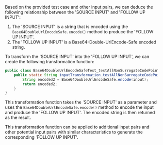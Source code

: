 Based on the provided test case and other input pairs, we can deduce the following relationship between the 'SOURCE INPUT' and 'FOLLOW UP INPUT':

1. The 'SOURCE INPUT' is a string that is encoded using the `Base64DoubleUrlEncodeSafe.encode()` method to produce the 'FOLLOW UP INPUT'.
2. The 'FOLLOW UP INPUT' is a Base64-Double-UrlEncode-Safe encoded string.

To transform the 'SOURCE INPUT' into the 'FOLLOW UP INPUT', we can create the following transformation function:

```java
public class Base64DoubleUrlEncodeSafeTest_testAllNonSurrogateCodePoints {
    public static String inputTransformation_testAllNonSurrogateCodePoints(String input) {
        String encoded2 = Base64DoubleUrlEncodeSafe.encode(input);
        return encoded2;
    }
}
```

This transformation function takes the 'SOURCE INPUT' as a parameter and uses the `Base64DoubleUrlEncodeSafe.encode()` method to encode the input and produce the 'FOLLOW UP INPUT'. The encoded string is then returned as the result.

This transformation function can be applied to additional input pairs and other potential input pairs with similar characteristics to generate the corresponding 'FOLLOW UP INPUT'.